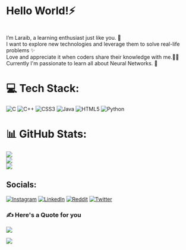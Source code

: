 # Hello World!⚡️
 <br>I’m Laraib, a learning enthusiast just like you. 🧠<br>I want to explore new technologies and leverage them to solve real-life problems ✨<br>Love and appreciate it when coders share their knowledge with me.👐🏽 <br>Currently I'm passionate to learn all about Neural Networks. 🧬<br>

# 💻 Tech Stack:
![C](https://img.shields.io/badge/c-%2300599C.svg?style=flat&logo=c&logoColor=white) ![C++](https://img.shields.io/badge/c++-%2300599C.svg?style=flat&logo=c%2B%2B&logoColor=white) ![CSS3](https://img.shields.io/badge/css3-%231572B6.svg?style=flat&logo=css3&logoColor=white) ![Java](https://img.shields.io/badge/java-%23ED8B00.svg?style=flat&logo=java&logoColor=white) ![HTML5](https://img.shields.io/badge/html5-%23E34F26.svg?style=flat&logo=html5&logoColor=white) ![Python](https://img.shields.io/badge/python-3670A0?style=flat&logo=python&logoColor=ffdd54)

# 📊 GitHub Stats:

![](https://github-readme-stats.vercel.app/api?username=syed-laraib&theme=highcontrast&hide_border=false&include_all_commits=true&count_private=true)<br/>
![](https://github-readme-streak-stats.herokuapp.com/?user=syed-laraib&theme=highcontrast&hide_border=false)<br/>
![](https://github-readme-stats.vercel.app/api/top-langs/?username=syed-laraib&theme=highcontrast&hide_border=false&include_all_commits=true&count_private=true&layout=compact)

## Socials:
[![Instagram](https://img.shields.io/badge/Instagram-%23E4405F.svg?logo=Instagram&logoColor=white)](https://instagram.com/https://www.instagram.com/syedlaraibmehdi/) [![LinkedIn](https://img.shields.io/badge/LinkedIn-%230077B5.svg?logo=linkedin&logoColor=white)](https://linkedin.com/in/https://www.linkedin.com/in/syed-laraib-mehdi-3b23a1179/) [![Reddit](https://img.shields.io/badge/Reddit-%23FF4500.svg?logo=Reddit&logoColor=white)](https://reddit.com/user/https://www.reddit.com/user/Lobreh) [![Twitter](https://img.shields.io/badge/Twitter-%231DA1F2.svg?logo=Twitter&logoColor=white)](https://twitter.com/https://twitter.com/SLaraibMehdi) 

### ✍️ Here's a Quote for you
![](https://quotes-github-readme.vercel.app/api?type=vetical&theme=merko)

[![](https://visitcount.itsvg.in/api?id=syed-laraib&icon=0&color=3)](https://visitcount.itsvg.in)


